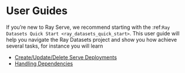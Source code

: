 # User Guides

If you’re new to Ray Serve, we recommend starting with the :ref:`Ray Datasets Quick Start <ray_datasets_quick_start>`.
This user guide will help you navigate the Ray Datasets project and show you how achieve several tasks, for instance
you will learn

- [Create/Update/Delete Serve Deployments](managing-deployments)
- [Handling Dependencies](handling-dependencies)
